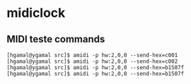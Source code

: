 # midiclock

## MIDI teste commands

``` shell
[hgamal@ygamal src]$ amidi -p hw:2,0,0 --send-hex=c001
[hgamal@ygamal src]$ amidi -p hw:2,0,0 --send-hex=c002
[hgamal@ygamal src]$ amidi -p hw:2,0,0 --send-hex=b1507f
[hgamal@ygamal src]$ amidi -p hw:2,0,0 --send-hex=b1507f
```


